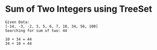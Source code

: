 Sum of Two Integers using TreeSet
=================================

```
Given Data:
[-14, -3, -2, 3, 5, 6, 7, 10, 34, 56, 100]
Searching for sum of two: 44

10 + 34 = 44
34 + 10 = 44

```
